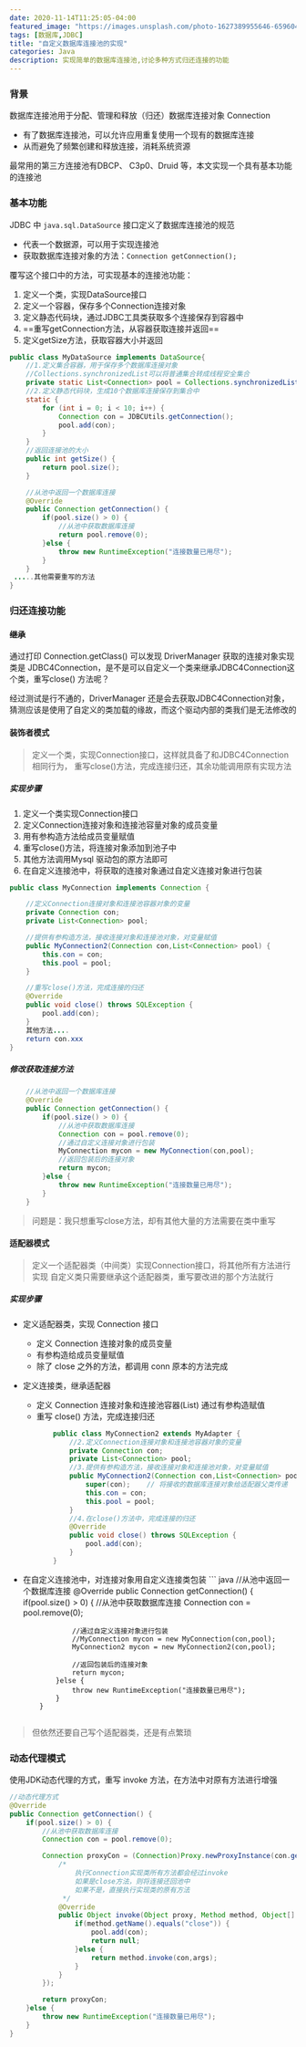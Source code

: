 ```yaml
---
date: 2020-11-14T11:25:05-04:00
featured_image: "https://images.unsplash.com/photo-1627389955646-6596047473d7?ixlib=rb-1.2.1&ixid=MnwxMjA3fDB8MHxwaG90by1wYWdlfHx8fGVufDB8fHx8&auto=format&fit=crop&w=1974&q=80"
tags: [数据库,JDBC]
title: "自定义数据库连接池的实现"
categories: Java
description: 实现简单的数据库连接池,讨论多种方式归还连接的功能
---
```


### 背景

数据库连接池用于分配、管理和释放（归还）数据库连接对象 Connection

- 有了数据库连接池，可以允许应用重复使用一个现有的数据库连接
- 从而避免了频繁创建和释放连接，消耗系统资源

最常用的第三方连接池有DBCP、 C3p0、Druid 等，本文实现一个具有基本功能的连接池

### 基本功能

JDBC 中 `java.sql.DataSource` 接口定义了数据库连接池的规范

- 代表一个数据源，可以用于实现连接池
- 获取数据库连接对象的方法：`Connection getConnection();`

覆写这个接口中的方法，可实现基本的连接池功能：

1. 定义一个类，实现DataSource接口
2. 定义一个容器，保存多个Connection连接对象
3. 定义静态代码块，通过JDBC工具类获取多个连接保存到容器中
4. ==重写getConnection方法，从容器获取连接并返回==
5. 定义getSize方法，获取容器大小并返回

```java
public class MyDataSource implements DataSource{
    //1.定义集合容器，用于保存多个数据库连接对象
    //Collections.synchronizedList可以将普通集合转成线程安全集合
    private static List<Connection> pool = Collections.synchronizedList(new ArrayList<Connection>());
    //2.定义静态代码块，生成10个数据库连接保存到集合中
    static {
        for (int i = 0; i < 10; i++) {
            Connection con = JDBCUtils.getConnection();
            pool.add(con);
        }
    }
    //返回连接池的大小
    public int getSize() {
        return pool.size();
    }

    //从池中返回一个数据库连接
    @Override
    public Connection getConnection() {
        if(pool.size() > 0) {
            //从池中获取数据库连接
            return pool.remove(0);
        }else {
            throw new RuntimeException("连接数量已用尽");
        }
    }
 .....其他需要重写的方法
}
```

### 归还连接功能

#### ~~继承~~

通过打印 Connection.getClass() 可以发现 DriverManager 获取的连接对象实现类是 JDBC4Connection，是不是可以自定义一个类来继承JDBC4Connection这个类，重写close() 方法呢？

经过测试是行不通的，DriverManager 还是会去获取JDBC4Connection对象，猜测应该是使用了自定义的类加载的缘故，而这个驱动内部的类我们是无法修改的

#### 装饰者模式

> 定义一个类，实现Connection接口，这样就具备了和JDBC4Connection相同行为， 重写close()方法，完成连接归还，其余功能调用原有实现方法

##### 实现步骤

1. 定义一个类实现Connection接口
2. 定义Connection连接对象和连接池容量对象的成员变量
3. 用有参构造方法给成员变量赋值
4. 重写close()方法，将连接对象添加到池子中
5. 其他方法调用Mysql 驱动包的原方法即可
6. 在自定义连接池中，将获取的连接对象通过自定义连接对象进行包装

```java
public class MyConnection implements Connection {

    //定义Connection连接对象和连接池容器对象的变量
    private Connection con;
    private List<Connection> pool;

    //提供有参构造方法，接收连接对象和连接池对象，对变量赋值
    public MyConnection2(Connection con,List<Connection> pool) {
        this.con = con;
        this.pool = pool;
    }

    //重写close()方法，完成连接的归还
    @Override
    public void close() throws SQLException {
        pool.add(con);
    }
    其他方法....
    return con.xxx
}
```

##### 修改获取连接方法

```java
    //从池中返回一个数据库连接
    @Override
    public Connection getConnection() {
        if(pool.size() > 0) {
            //从池中获取数据库连接
            Connection con = pool.remove(0);
            //通过自定义连接对象进行包装
            MyConnection mycon = new MyConnection(con,pool);
            //返回包装后的连接对象
            return mycon;
        }else {
            throw new RuntimeException("连接数量已用尽");
        }
    }
```

> 问题是：我只想重写close方法，却有其他大量的方法需要在类中重写

#### 适配器模式

> 定义一个适配器类（中间类）实现Connection接口，将其他所有方法进行实现 自定义类只需要继承这个适配器类，重写要改进的那个方法就行

##### 实现步骤

- 定义适配器类，实现 Connection 接口
	- 定义 Connection 连接对象的成员变量
	- 有参构造给成员变量赋值
	- 除了 close 之外的方法，都调用 conn 原本的方法完成
- 定义连接类，继承适配器
	- 定义 Connection 连接对象和连接池容器(List)
	  通过有参构造赋值
	- 重写 close() 方法，完成连接归还
	  ``` java
	  	  public class MyConnection2 extends MyAdapter {
	  	      //2.定义Connection连接对象和连接池容器对象的变量
	  	      private Connection con;
	  	      private List<Connection> pool;
	  	      //3.提供有参构造方法，接收连接对象和连接池对象，对变量赋值
	  	      public MyConnection2(Connection con,List<Connection> pool) {
	  	          super(con);    // 将接收的数据库连接对象给适配器父类传递
	  	          this.con = con;
	  	          this.pool = pool;
	  	      }
	  	      //4.在close()方法中，完成连接的归还
	  	      @Override
	  	      public void close() throws SQLException {
	  	          pool.add(con);
	  	      }
	  	  }
	  ```
- 在自定义连接池中，对连接对象用自定义连接类包装
	  ``` java
	  	  //从池中返回一个数据库连接
	  	  @Override
	  	  public Connection getConnection() {
	  	      if(pool.size() > 0) {
	  	          //从池中获取数据库连接
	  	          Connection con = pool.remove(0);
	  	  
	  	          //通过自定义连接对象进行包装
	  	          //MyConnection mycon = new MyConnection(con,pool);
	  	          MyConnection2 mycon = new MyConnection2(con,pool);
	  	  
	  	          //返回包装后的连接对象
	  	          return mycon;
	  	      }else {
	  	          throw new RuntimeException("连接数量已用尽");
	  	      }
	  	  }
	```

> 但依然还要自己写个适配器类，还是有点繁琐

### 动态代理模式

使用JDK动态代理的方式，重写 invoke 方法，在方法中对原有方法进行增强

```java
//动态代理方式
@Override
public Connection getConnection() {
    if(pool.size() > 0) {
        //从池中获取数据库连接
        Connection con = pool.remove(0);

        Connection proxyCon = (Connection)Proxy.newProxyInstance(con.getClass().getClassLoader(), new Class[]{Connection.class}, new InvocationHandler() {
            /*
                执行Connection实现类所有方法都会经过invoke
                如果是close方法，则将连接还回池中
                如果不是，直接执行实现类的原有方法
             */
            @Override
            public Object invoke(Object proxy, Method method, Object[] args) throws Throwable {
                if(method.getName().equals("close")) {
                    pool.add(con);
                    return null;
                }else {
                    return method.invoke(con,args);
                }
            }
        });

        return proxyCon;
    }else {
        throw new RuntimeException("连接数量已用尽");
    }
}
```

